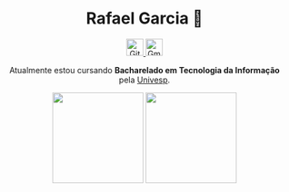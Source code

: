 <h1 align="center">Rafael Garcia 👋</h1>

<p align="center">
  <a href="https://github.com/RafaelGarciia">
    <img alt="Github Badge" height="30" src="https://img.shields.io/badge/-GitHub-000?style=flat-square&logo=github&logoColor=white">
  </a>
  <a href="mailto:RafaelGarcia.oliveira32@gmail.com">
    <img alt="Gmail Badge" height="30" src="https://img.shields.io/badge/-Gmail-red?style=flat-square&logo=gmail&logoColor=white">
  </a>
</p>

<p align="center">
  Atualmente estou cursando <strong>Bacharelado em Tecnologia da Informação</strong> pela <a href="https://univesp.br" target="_blank">Univesp</a>.<br>
</p>

<p align="center">
  <img height="160em" src="https://github-readme-stats.vercel.app/api?username=RafaelGarciia&show_icons=true&theme=transparent&hide_border=true">
  <img height="160em" src="https://github-readme-stats.vercel.app/api/top-langs/?username=RafaelGarciia&layout=compact&langs_count=7&theme=transparent&hide_border=true&stats_format=bytes"/>
</p>
